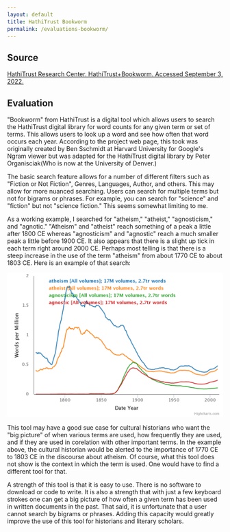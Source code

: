 ```yaml
---
layout: default
title: HathiTrust Bookworm
permalink: /evaluations-bookworm/
---
```

## Source

[HathiTrust Research Center. HathiTrust+Bookworm. Accessed September 3, 2022.](https://bookworm.htrc.illinois.edu.)

## Evaluation

"Bookworm" from HathiTrust is a digital tool which allows users to search the HathiTrust digital library for word counts for any given term or set of terms. This allows users to look up a word and see how often that word occurs each year. According to the project web page, this took was originally created by Ben Sschmidt at Harvard University for Google's Ngram viewer but was adapted for the HathiTrust digital library by Peter Organisciak(Who is now at the University of Denver.)

The basic search feature allows for a number of different filters such as "Fiction or Not Fiction", Genres, Languages, Author, and others. This may allow for more nuanced searching. Users can search for multiple terms but not for bigrams or phrases. For example, you can search for "science" and "fiction" but not "science fiction." This seems somewhat limiting to me.

As a working example, I searched for "atheism," "atheist," "agnosticism," and "agnotic." "Atheism" and "atheist" reach something of a peak a little after 1800 CE whereas "agnosticism" and "agnostic" reach a much smaller peak a little before 1900 CE. It also appears that there is a slight up tick in each term right around 2000 CE. Perhaps most telling is that there is a steep increase in the use of the term "atheism" from about 1770 CE to about 1803 CE. Here is an example of that search:

![png](/assets/bookworm-search.png)

This tool may have a good sue case for cultural historians who want the "big picture" of when various terms are used, how frequently they are used, and if they are used in corelation with other important terms. In the example above, the cultural historian would be alerted to the importance of 1770 CE to 1803 CE in the discourse about atheism. Of course, what this tool does not show is the context in which the term is used. One would have to find a different tool for that.

A strength of this tool is that it is easy to use. There is no software to download or code to write. It is also a strength that with just a few keyboard strokes one can get a big picture of how often a given term has been used in written documents in the past. That said, it is unfortunate that a user cannot search by bigrams or phrases. Adding this capacity would greatly improve the use of this tool for historians and literary scholars.